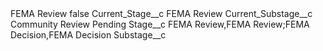 <?xml version="1.0" encoding="UTF-8"?>
<CustomMetadata xmlns="http://soap.sforce.com/2006/04/metadata" xmlns:xsi="http://www.w3.org/2001/XMLSchema-instance" xmlns:xsd="http://www.w3.org/2001/XMLSchema">
    <label>FEMA Review</label>
    <protected>false</protected>
    <values>
        <field>Current_Stage__c</field>
        <value xsi:type="xsd:string">FEMA Review</value>
    </values>
    <values>
        <field>Current_Substage__c</field>
        <value xsi:type="xsd:string">Community Review Pending</value>
    </values>
    <values>
        <field>Stage__c</field>
        <value xsi:type="xsd:string">FEMA Review,FEMA Review;FEMA Decision,FEMA Decision</value>
    </values>
    <values>
        <field>Substage__c</field>
        <value xsi:nil="true"/>
    </values>
</CustomMetadata>
